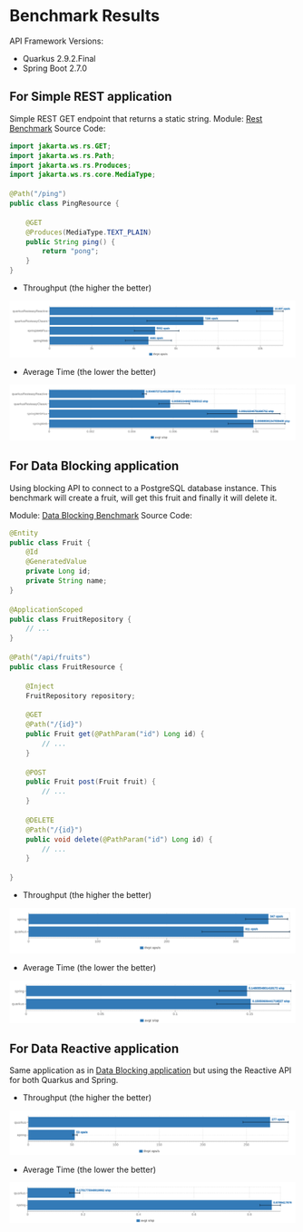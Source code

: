 # Benchmark Results

API Framework Versions:
- Quarkus 2.9.2.Final
- Spring Boot 2.7.0

## For Simple REST application

Simple REST GET endpoint that returns a static string.
Module: [Rest Benchmark](rest-benchmark)
Source Code:

```java
import jakarta.ws.rs.GET;
import jakarta.ws.rs.Path;
import jakarta.ws.rs.Produces;
import jakarta.ws.rs.core.MediaType;

@Path("/ping")
public class PingResource {

    @GET
    @Produces(MediaType.TEXT_PLAIN)
    public String ping() {
        return "pong";
    }
}
```

- Throughput (the higher the better)

![Throughput](results/rest_Throughput.png)

- Average Time (the lower the better)

![Average Time](results/rest_Average_Time.png)

## For Data Blocking application

Using blocking API to connect to a PostgreSQL database instance. This benchmark will create a fruit, will get this fruit and finally it will delete it. 

Module: [Data Blocking Benchmark](data-blocking-benchmark)
Source Code:

```java
@Entity
public class Fruit {
    @Id
    @GeneratedValue
    private Long id;
    private String name;
}

@ApplicationScoped
public class FruitRepository {
    // ...
}

@Path("/api/fruits")
public class FruitResource {

    @Inject
    FruitRepository repository;

    @GET
    @Path("/{id}")
    public Fruit get(@PathParam("id") Long id) {
        // ...
    }

    @POST
    public Fruit post(Fruit fruit) {
        // ...
    }

    @DELETE
    @Path("/{id}")
    public void delete(@PathParam("id") Long id) {
        // ...
    }

}
```

- Throughput (the higher the better)

![Throughput](results/data_blocking_Throughput.png)

- Average Time (the lower the better)

![Average Time](results/data_blocking_Average_Time.png)

## For Data Reactive application

Same application as in [Data Blocking application](#for-data-blocking-application) but using the Reactive API for both Quarkus and Spring. 

- Throughput (the higher the better)

![Throughput](results/data_reactive_Throughput.png)

- Average Time (the lower the better)

![Average Time](results/data_reactive_Average_Time.png)

